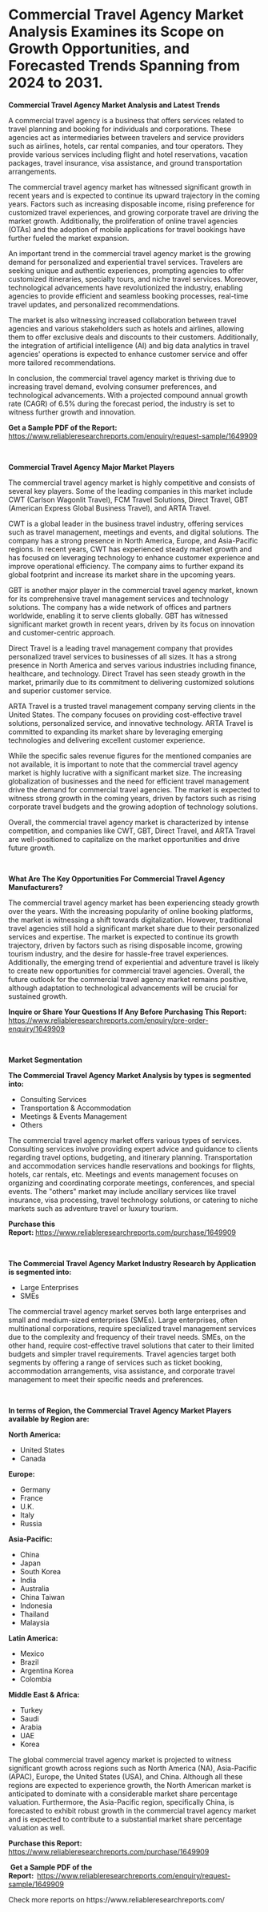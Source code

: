 <p><h1>Commercial Travel Agency Market Analysis Examines its Scope on Growth Opportunities, and Forecasted Trends Spanning from 2024 to 2031.</h1></p><p><strong>Commercial Travel Agency Market Analysis and Latest Trends</strong></p>
<p><p>A commercial travel agency is a business that offers services related to travel planning and booking for individuals and corporations. These agencies act as intermediaries between travelers and service providers such as airlines, hotels, car rental companies, and tour operators. They provide various services including flight and hotel reservations, vacation packages, travel insurance, visa assistance, and ground transportation arrangements.</p><p>The commercial travel agency market has witnessed significant growth in recent years and is expected to continue its upward trajectory in the coming years. Factors such as increasing disposable income, rising preference for customized travel experiences, and growing corporate travel are driving the market growth. Additionally, the proliferation of online travel agencies (OTAs) and the adoption of mobile applications for travel bookings have further fueled the market expansion.</p><p>An important trend in the commercial travel agency market is the growing demand for personalized and experiential travel services. Travelers are seeking unique and authentic experiences, prompting agencies to offer customized itineraries, specialty tours, and niche travel services. Moreover, technological advancements have revolutionized the industry, enabling agencies to provide efficient and seamless booking processes, real-time travel updates, and personalized recommendations.</p><p>The market is also witnessing increased collaboration between travel agencies and various stakeholders such as hotels and airlines, allowing them to offer exclusive deals and discounts to their customers. Additionally, the integration of artificial intelligence (AI) and big data analytics in travel agencies' operations is expected to enhance customer service and offer more tailored recommendations.</p><p>In conclusion, the commercial travel agency market is thriving due to increasing travel demand, evolving consumer preferences, and technological advancements. With a projected compound annual growth rate (CAGR) of 6.5% during the forecast period, the industry is set to witness further growth and innovation.</p></p>
<p><strong>Get a Sample PDF of the Report:&nbsp;</strong> <a href="https://www.reliableresearchreports.com/enquiry/request-sample/1649909">https://www.reliableresearchreports.com/enquiry/request-sample/1649909</a></p>
<p>&nbsp;</p>
<p><strong>Commercial Travel Agency Major Market Players</strong></p>
<p><p>The commercial travel agency market is highly competitive and consists of several key players. Some of the leading companies in this market include CWT (Carlson Wagonlit Travel), FCM Travel Solutions, Direct Travel, GBT (American Express Global Business Travel), and ARTA Travel.</p><p>CWT is a global leader in the business travel industry, offering services such as travel management, meetings and events, and digital solutions. The company has a strong presence in North America, Europe, and Asia-Pacific regions. In recent years, CWT has experienced steady market growth and has focused on leveraging technology to enhance customer experience and improve operational efficiency. The company aims to further expand its global footprint and increase its market share in the upcoming years.</p><p>GBT is another major player in the commercial travel agency market, known for its comprehensive travel management services and technology solutions. The company has a wide network of offices and partners worldwide, enabling it to serve clients globally. GBT has witnessed significant market growth in recent years, driven by its focus on innovation and customer-centric approach.</p><p>Direct Travel is a leading travel management company that provides personalized travel services to businesses of all sizes. It has a strong presence in North America and serves various industries including finance, healthcare, and technology. Direct Travel has seen steady growth in the market, primarily due to its commitment to delivering customized solutions and superior customer service.</p><p>ARTA Travel is a trusted travel management company serving clients in the United States. The company focuses on providing cost-effective travel solutions, personalized service, and innovative technology. ARTA Travel is committed to expanding its market share by leveraging emerging technologies and delivering excellent customer experience.</p><p>While the specific sales revenue figures for the mentioned companies are not available, it is important to note that the commercial travel agency market is highly lucrative with a significant market size. The increasing globalization of businesses and the need for efficient travel management drive the demand for commercial travel agencies. The market is expected to witness strong growth in the coming years, driven by factors such as rising corporate travel budgets and the growing adoption of technology solutions.</p><p>Overall, the commercial travel agency market is characterized by intense competition, and companies like CWT, GBT, Direct Travel, and ARTA Travel are well-positioned to capitalize on the market opportunities and drive future growth.</p></p>
<p>&nbsp;</p>
<p><strong>What Are The Key Opportunities For Commercial Travel Agency Manufacturers?</strong></p>
<p><p>The commercial travel agency market has been experiencing steady growth over the years. With the increasing popularity of online booking platforms, the market is witnessing a shift towards digitalization. However, traditional travel agencies still hold a significant market share due to their personalized services and expertise. The market is expected to continue its growth trajectory, driven by factors such as rising disposable income, growing tourism industry, and the desire for hassle-free travel experiences. Additionally, the emerging trend of experiential and adventure travel is likely to create new opportunities for commercial travel agencies. Overall, the future outlook for the commercial travel agency market remains positive, although adaptation to technological advancements will be crucial for sustained growth.</p></p>
<p><strong>Inquire or Share Your Questions If Any Before Purchasing This Report:</strong> <a href="https://www.reliableresearchreports.com/enquiry/pre-order-enquiry/1649909">https://www.reliableresearchreports.com/enquiry/pre-order-enquiry/1649909</a></p>
<p>&nbsp;</p>
<p><strong>Market Segmentation</strong></p>
<p><strong>The Commercial Travel Agency Market Analysis by types is segmented into:</strong></p>
<p><ul><li>Consulting Services</li><li>Transportation & Accommodation</li><li>Meetings & Events Management</li><li>Others</li></ul></p>
<p><p>The commercial travel agency market offers various types of services. Consulting services involve providing expert advice and guidance to clients regarding travel options, budgeting, and itinerary planning. Transportation and accommodation services handle reservations and bookings for flights, hotels, car rentals, etc. Meetings and events management focuses on organizing and coordinating corporate meetings, conferences, and special events. The "others" market may include ancillary services like travel insurance, visa processing, travel technology solutions, or catering to niche markets such as adventure travel or luxury tourism.</p></p>
<p><strong>Purchase this Report:&nbsp;</strong><a href="https://www.reliableresearchreports.com/purchase/1649909">https://www.reliableresearchreports.com/purchase/1649909</a></p>
<p>&nbsp;</p>
<p><strong>The Commercial Travel Agency Market Industry Research by Application is segmented into:</strong></p>
<p><ul><li>Large Enterprises</li><li>SMEs</li></ul></p>
<p><p>The commercial travel agency market serves both large enterprises and small and medium-sized enterprises (SMEs). Large enterprises, often multinational corporations, require specialized travel management services due to the complexity and frequency of their travel needs. SMEs, on the other hand, require cost-effective travel solutions that cater to their limited budgets and simpler travel requirements. Travel agencies target both segments by offering a range of services such as ticket booking, accommodation arrangements, visa assistance, and corporate travel management to meet their specific needs and preferences.</p></p>
<p>&nbsp;</p>
<p><strong>In terms of Region, the Commercial Travel Agency Market Players available by Region are:</strong></p>
<p>
    <p> <strong> North America: </strong>
        <ul>
            <li>United States</li>
            <li>Canada</li>
        </ul>
        </p> 
    <p> <strong> Europe: </strong>
        <ul>
            <li>Germany</li>
            <li>France</li>
            <li>U.K.</li>
            <li>Italy</li>
            <li>Russia</li>
        </ul>
        </p> 
    <p> <strong> Asia-Pacific: </strong>
        <ul>
            <li>China</li>
            <li>Japan</li>
            <li>South Korea</li>
            <li>India</li>
            <li>Australia</li>
            <li>China Taiwan</li>
            <li>Indonesia</li>
            <li>Thailand</li>
            <li>Malaysia</li>
        </ul>
        </p> 
    <p> <strong> Latin America: </strong>
        <ul>
            <li>Mexico</li>
            <li>Brazil</li>
            <li>Argentina Korea</li>
            <li>Colombia</li>
        </ul>
        </p> 
    <p> <strong> Middle East & Africa: </strong>
        <ul>
            <li>Turkey</li>
            <li>Saudi</li>
            <li>Arabia</li>
            <li>UAE</li>
            <li>Korea</li>
        </ul>
    </p>
    </p>
<p><p>The global commercial travel agency market is projected to witness significant growth across regions such as North America (NA), Asia-Pacific (APAC), Europe, the United States (USA), and China. Although all these regions are expected to experience growth, the North American market is anticipated to dominate with a considerable market share percentage valuation. Furthermore, the Asia-Pacific region, specifically China, is forecasted to exhibit robust growth in the commercial travel agency market and is expected to contribute to a substantial market share percentage valuation as well.</p></p>
<p><strong>Purchase this Report: </strong><a href="https://www.reliableresearchreports.com/purchase/1649909">https://www.reliableresearchreports.com/purchase/1649909</a></p>
<p>&nbsp;<strong>Get a Sample PDF of the Report:&nbsp;&nbsp;</strong><a href="https://www.reliableresearchreports.com/enquiry/request-sample/1649909">https://www.reliableresearchreports.com/enquiry/request-sample/1649909</a></p>
<p><strong></strong></p>
<p>Check more reports on https://www.reliableresearchreports.com/</p>